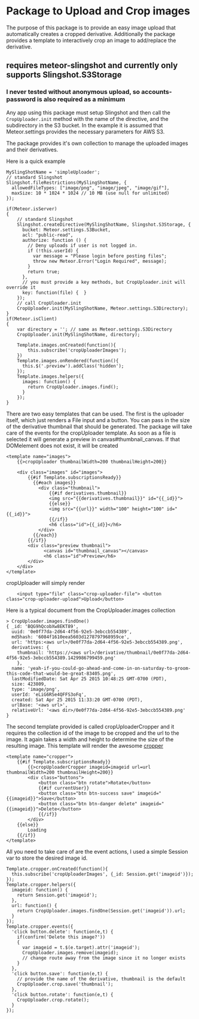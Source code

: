 # Package to Upload and Crop images

The purpose of this package is to provide an easy image upload that automatically creates a cropped derivative. Additionally the package provides a template to interactively crop an image to add/replace the derivative.

## requires meteor-slingshot and currently only supports Slingshot.S3Storage

### I never tested without anonymous upload, so accounts-password is also required as a minimum

Any app using this package must setup Slingshot and then call the `CropUploader.init` method with the name of the directive, and the subdirectory in the S3 bucket. In the example it is assumed that Meteor.settings provides the necessary parameters for AWS S3.

The package provides it's own collection to manage the uploaded images and their derivatives.

Here is a quick example

```
MySlingShotName = 'simpleUploader';
// standard Slingshot
Slingshot.fileRestrictions(MySlingShotName, {
  allowedFileTypes: ["image/png", "image/jpeg", "image/gif"],
  maxSize: 10 * 1024 * 1024 // 10 MB (use null for unlimited)
});

if(Meteor.isServer)
{
    // standard Slingshot
    Slingshot.createDirective(MySlingShotName, Slingshot.S3Storage, {
      bucket: Meteor.settings.S3Bucket,
      acl: "public-read",
      authorize: function () {
        // Deny uploads if user is not logged in.
        if (!this.userId) {
          var message = "Please login before posting files";
          throw new Meteor.Error("Login Required", message);
        }
        return true;
      },
      // you must provide a key methods, but CropUploader.init will override it
      key: function(file) {  }
    });
    // call CropUloader.init
    CropUploader.init(MySlingShotName, Meteor.settings.S3Directory);
}
if(Meteor.isClient)
{
    var directory = ''; // same as Meteor.settings.S3Directory
    CropUploader.init(MySlingShotName, directory);

    Template.images.onCreated(function(){
        this.subscribe('cropUploaderImages');
    })
    Template.images.onRendered(function(){
      this.$('.preview').addClass('hidden');
    });
    Template.images.helpers({
      images: function() {
        return CropUploader.images.find();
      }
    });
}
```

There are two easy templates that can be used. The first is the uploader itself, which just renders a File input and a button. You can pass in the size of the derivative thumbnail that should be generated. The package will take care of the events for the cropUploader template. As soon as a file is selected it will generate a preview in canvas#thumbnail_canvas. If that DOMelement does not exist, it will be created

```
<template name="images">
    {{>cropUploader thumbnailWidth=200 thumbnailHeight=200}}

    <div class="images" id="images">
        {{#if Template.subscriptionsReady}}
          {{#each images}}
            <div class="thumbnail">
                {{#if derivatives.thumbnail}}
                <img src="{{derivatives.thumbnail}}" id="{{_id}}">
                {{else}}
                <img src="{{url}}" width="100" height="100" id="{{_id}}">
                {{/if}}
                <h6 class="id">{{_id}}</h6>
            </div>
          {{/each}}
        {{/if}}
        <div class="preview thumbnail">
              <canvas id="thumbnail_canvas"></canvas>
              <h6 class="id">Preview</h6>
        </div>
    </div>
</template>
```

cropUploader will simply render 

```
    <input type="file" class="crop-uploader-file"> <button class="crop-uploader-upload">Upload</button>
```

Here is a typical document from the CropUploader.images collection

```
> CropUploader.images.findOne()
{ _id: 'BQG9hQcobXw8EKT89',
  uuid: '0e0f77da-2d64-4f56-92e5-3ebccb554389',
  md5hash: '6084f1610eea5603d1278797968959ce',
  url: 'https:<aws url>/0e0f77da-2d64-4f56-92e5-3ebccb554389.png',
  derivatives: {
    thumbnail: 'https://<aws url>/derivative/thumbnail/0e0f77da-2d64-4f56-92e5-3ebccb554389.1429986799459.png'
    },
  name: 'yeah-if-you-could-go-ahead-and-come-in-on-saturday-to-groom-this-code-that-would-be-great-83405.png',
  lastModifiedDate: Sat Apr 25 2015 10:48:25 GMT-0700 (PDT),
  size: 423809,
  type: 'image/png',
  userId: 'eLiG6RSe4QFFS3oFq',
  created: Sat Apr 25 2015 11:33:20 GMT-0700 (PDT),
  urlBase: '<aws url>',
  relativeUrl: '<aws dir>/0e0f77da-2d64-4f56-92e5-3ebccb554389.png'
}
```

The second template provided is called cropUploaderCropper and it requires the collection id of the image to be cropped and the url to the image. It again takes a width and height to determine the size of the resulting image. This template will render the awesome [cropper](https://github.com/fengyuanchen/cropper)

```
<template name="cropper">
    {{#if Template.subscriptionsReady}}
        {{>cropUploaderCropper imageid=imageid url=url thumbnailWidth=200 thumbnailHeight=200}}
        <div class="buttons">
            <button class="btn rotate">Rotate</button>
            {{#if currentUser}}
            <button class="btn btn-success save" imageid="{{imageid}}">Save</button>
            <button class="btn btn-danger delete" imageid="{{imageid}}">Delete</button>
            {{/if}}
        </div>
    {{else}}
        Loading
    {{/if}}
</template>
```

All you need to take care of are the event actions, I used a simple Session var to store the desired image id.

```
Template.cropper.onCreated(function(){
  this.subscribe('cropUploaderImages', {_id: Session.get('imageid')});
});
Template.cropper.helpers({
  imageid: function() {
    return Session.get('imageid');
  },
  url: function() {
    return CropUploader.images.findOne(Session.get('imageid')).url;
  }
});
Template.cropper.events({
  'click button.delete': function(e,t) {
    if(confirm('Delete this image?'))
    {
      var imageid = t.$(e.target).attr('imageid');
      CropUploader.images.remove(imageid);
      // change route away from the image since it no longer exists
    }
  },
  'click button.save': function(e,t) {
    // provide the name of the derivative, thumbnail is the default
    CropUploader.crop.save('thumbnail');
  },
  'click button.rotate': function(e,t) {
    CropUploader.crop.rotate();
  }
});
```
